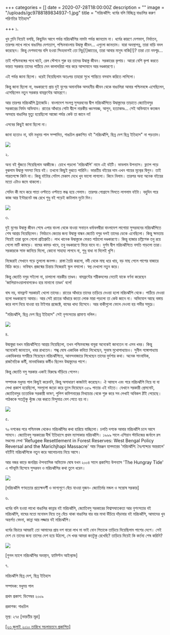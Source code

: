 +++
categories = []
date = 2020-07-28T18:00:00Z
description = ""
image = "/uploads/gc9788189834937-1.jpg"
title = "মরিচঝাঁপি: ধর্মের বলি বিচ্ছিন্ন বাঙালির করুণ পরিণতির ইতিহাস"

+++
১.

খুব গ্লানি নিয়েই বলছি, কিছুদিন আগে পর্যন্ত মরিচঝাঁপির নামটা পর্যন্ত জানতাম না। ধর্মের কারণে দেশভাগ, নির্যাতন, তারপর লাখে লাখে বাঙালির দেশত্যাগ, পশ্চিমবাংলায় উদ্বাস্তু জীবন... এগুলো জানতাম। যারা অবস্থাপন্ন, তারা বাড়ি বদল করেছেন। কিন্তু দেশভাগের বলি হওয়া সিংহভাগই তো নিচু\[!\]জাতের, তারা আবার মানুষ নাকি\[!\]? তারা তো নমশূদ্র...

তাই পশ্চিমবঙ্গের পথে ঘাটে, রেল স্টেশনে শুরু হয় তাদের উদ্বাস্তু জীবন। সরকারের কৃপায়। আরো বেশি কৃপা করতে ভারত সরকার তাদের পাঠিয়ে দেন কালাদরিয়া পার করে আন্দামানে আর দণ্ডকারণ্যে।

এই পর্যন্ত জানা ছিলো। ধরেই নিয়েছিলাম অতঃপর তাহারা সুখে শান্তিতে বসবাস করিতে লাগিলো।

কিন্তু জানা ছিলো না, দণ্ডকারণ্যে প্রায় দুই যুগের অমানবিক অসহনীয় জীবন থেকে বাঙালিরা আবার পশ্চিমবঙ্গে এসেছিলেন, এসেছিলেন নতুন সরকার বামফ্রন্টের আমন্ত্রণে।

আর তারপর মরিচঝাঁপি ট্র্যাজেডি। বাংলাদেশ সংলগ্ন সুন্দরবনের দ্বীপ মরিচঝাঁপিতে উদ্বাস্তুদের তাড়াতে জ্যোতিবসুর সরকারের নির্মম অভিযান। রাতের আঁধারে গোটা দ্বীপে নারকীয় ধ্বংসযজ্ঞ, আগুন, হত্যাকাণ্ড... সেই অভিযানে কতজন অসহায় বাঙালির মৃত্যু হয়েছিলো আজো পর্যন্ত কেউ তা জানে না!

এসবের কিছুই জানা ছিলো না।

জানা হতোও না, যদি মধুময় পাল সম্পাদিত, গাঙচিল প্রকাশিত বই "মরিচঝাঁপি, ছিন্ন দেশ ছিন্ন ইতিহাস" না পড়তাম।

![](/uploads/img_20190910_112727.jpg)

২.

অন্য বই খুঁজতে গিয়েছিলাম আজীজে। চোখে পড়লো 'মরিচঝাঁপি' নামে এই বইটি। ভাবলাম উপন্যাস। ফ্ল্যাপ পড়ে বুঝলাম উদ্বাস্তু সমস্যা নিয়ে বই। তখনো কিছুই বুঝতে পারিনি। ভারতীয় বইয়ের দাম এখন গায়ের মূল্যের দ্বিগুন। তাই পারতপক্ষে কিনি না। কিন্তু বইটার গেটাপ মেকাপ দেখে খুব ভালো লাগলো। কিনে নিলাম। তারপর অন্য অনেক বইয়ের মতো এটাও জমে থাকলো।

সেদিন কী মনে করে পাতা ওল্টাতে ওল্টাতে স্তব্ধ হয়ে গেলাম। তারপর গোগ্রাসে গিলতে লাগলাম বইটা। বহুদিন পরে কাজ আর ইন্টারনেট বন্ধ রেখে শুধু বই পড়েই কাটালাম দুটো দিন।

![](/uploads/received_14121870157717831.jpeg)

৩.

দুই যুগের উদ্বাস্তু জীবন শেষে এপার বাংলা থেকে যাওয়া সনাতন ধর্মাবলম্বীরা বাংলাদেশ লাগোয়া সুন্দরবনের মরিচঝাঁপিতে শেষ আশ্রয় নিয়েছিলেন। নির্বাচনে জেতার জন্য উদ্বাস্তু বান্ধব জ্যোতি বসুর দলই তাদের ডেকে এনেছিলো। কিন্তু ক্ষমতায় গিয়েই তারা ভুলে গেলো প্রতিশ্রুতি। লাখ খানেক উদ্বাস্তুকে ফেরত পাঠালো দণ্ডকারণ্যে। কিন্তু হাজার চল্লিশেক তবু রয়ে গেলো মাটি কামড়ে। বাঘের কামড় খাবে, তবু দণ্ডকারণ্যে ফিরে যাবে না। দুর্গম দ্বীপ মরিচঝাঁপিতে বসতি গাড়লো তারা। সরকারকে সাফ জানিয়ে দিলো, কোনো সাহায্য লাগবে না, শুধু বাধা না দিলেই খুশি।

নিজেরাই সেখানে গড়ে তুললো জনপদ। রাস্তা তৈরি করলো, নদী থেকে মাছ ধরে খায়, বড় মাছ পেলে পাশের বাজারে বিক্রি করে। ভবিষ্যৎ প্রজন্মের চিন্তায় নিজেরাই স্কুল বসালো। স্বপ্ন দেখলো নতুন করে।

কিন্তু জ্যোতি বসুর সইলো না, চালালো নারকীয় তাণ্ডব। বামফ্রন্টের শরীকদলের নেতাই যাকে বর্ণনা করেছেন 'জালিয়ানওয়ালাবাগকেও হার মানানো তাণ্ডব' বলে!

বাঘ নয়, বামফ্রন্ট সরকারই খেলো তাদের। রাতের আঁধারে তাদের তাড়িয়ে দেওয়া হলো মরিচঝাঁপি থেকে। পাঠিয়ে দেওয়া হলো দণ্ডকারণ্যে আবার। আর সেই রাতের আঁধারে কতো লোক মারা পড়লো তা কেউ জানে না। অভিযোগ আছে বস্তায় করে লাশ নিয়ে যাওয়া হয় টাইগার প্রজেক্টে, বাঘের খাদ্য হিসেবে। আর বাকীগুলো ফেলে দেওযা হয় গভীর সমুদ্রে।

"মরিচঝাঁপি, ছিন্ন দেশ ছিন্ন ইতিহাস" সেই নৃশংসতার প্রামাণ্য দলিল।

![](/uploads/unnamed.jpg)

৪.

উদ্বাস্তুরা যখন মরিচঝাঁপিতে আশ্রয় নিয়েছিলো, তখন পশ্চিমবঙ্গের বাবুরা অনেকেই জানতেন না এসব খবর। কিন্তু অনেকেই জানতেন, খবর রাখতেন। শঙ্খ ঘোষ একাধিক কবিতা লিখেছেন, সুভাষ মুখোপাধ্যায়ও। সুনীল গঙ্গোপাধ্যায় একাধিকবার সশরীরে গিয়েছেন মরিচঝাঁপিতে, আনন্দবাজারে লিখেছেন তাদের দুর্দশার কথা। অনেক সাংবাদিক, রাজনৈতিক কর্মী, মানবাধিকার কর্মীও ছিলেন উদ্বাস্তুদের পাশে।

কিন্তু জ্যোতি বসু সরকার একাই বিরুদ্ধে দাঁড়িয়ে গেলেন।

সম্পাদক মধুময় পাল কিছুই করেননি, কিন্তু অসাধারণ কাজটাই করেছেন। ঐ আমলে এবং পরে মরিচঝাঁপি নিয়ে যা যা লেখা প্রকাশ হয়েছিলো, সবগুলো জড়ো করে তুলে দিয়েছেন ৩৫৯ পাতার এই বইতে। যেখানে সরকারী প্রেসনোট, জ্যোতিবসুর ততোধিক সরকারী ভাষণ, পুলিশ কমিশনারের মিথ্যাচার থেকে শুরু করে সব লেখাই অবিকল ঠাঁই পেয়েছে। পাঠককে সত্যটুকু খুঁজে বের করতে বিন্দুমাত্র বেগ পেতে হয় না।

![](/uploads/hqdefault.jpg)

৫.

৭০ দশকের পরে পশ্চিমবঙ্গ থেকেও মরিচঝাঁপির কথা হারিয়ে যাচ্ছিলো। চলতি দশকে আবার মরিচঝাঁপি চলে আসে সামনে। জ্যোতিবসু সরকারের দীর্ঘ ইতিহাসে প্রথম ম্যাসাকার মরিচঝাঁপি। ১৯৯৯ সালে এশিয়ান স্টাডিজের জর্নালে রস মণ্ডলের লেখা 'Refugee Resettlement in Forest Reserves: West Bengal Policy Reversal and the Marichjhapi Massacre' আর নিরঞ্জন হালদারের 'মরিচঝাঁপি: নৈঃশব্দ্যের অন্তরালে' বইটিই মরিচঝাঁপিকে নতুন করে আলোচনায় নিয়ে আসে।

আর নজর কাড়ে জনপ্রিয় ঔপন্যাসিক অমিতাভ ঘোষ যখন ২০০৪ সালে প্রকাশিত উপন্যাস 'The Hungray Tide' এ পটভূমি হিসেবে সুন্দরবন ও মরিচঝাঁপির কথা তুলে ধরেন।

![](/uploads/127689-jmylvkwkrb-1568979274.jpeg)

\[মরিচঝাঁপি গণহত্যার প্রত্যক্ষদর্শী ও ভাগ্যগুণে বেঁচে যাওয়া দুজন- জ্যোতির্ময় মন্ডল ও সন্তোষ সরকার\]

৬.

ধর্মের বলি হওয়া লাখো বাঙালির কান্নার বই মরিচঝাঁপি, জ্যোতিবসু সরকারের বিশ্বাসঘাতকতা আর নৃশংসতার বই মরিচঝাঁপি, বাঘের মতো মনোবল নিয়ে তবু বেঁচে থাকা বাঙালির বার বার মাথা উঁচিয়ে দাঁড়াবার বই মরিচঝাঁপি, আমাদের খুব অন্তর্গত বেদনা, কান্না আর লজ্জার বই মরিচঝাঁপি।

ধর্মের বিচারে আমরাই তো আমাদের প্রায় দশ বারো লাখ মা ভাই বোন পিতাকে তাড়িয়ে দিয়েছিলাম পাশের দেশে। সেই দেশ যে তাদের জন্য তাসের দেশ হয়ে উঠলো, সে খবর আমরা কতটুকু রেখেছি? তাড়িয়ে দিয়েই কি কর্তব্য শেষ করিনি?

![](/uploads/মরিচঝাঁপি.jpg)

\[গুগল ম্যাপে মরিচঝাঁপির অবস্থান, হ্যামিল্টন আইল্যান্ড\]

৭.

মরিচঝাঁপি ছিন্ন দেশ, ছিন্ন ইতিহাস

সম্পাদক: মধুময় পাল

প্রথম প্রকাশ: ডিসেম্বর ২০০৯

প্রকাশক: গাঙচিল

মূল্য: ২৭৫ \[ভারতীয় মূদ্রা\]

[\[২৩ জুলাই ২০১০ তারিখে সচলায়তনে প্রকাশিত\]](http://www.sachalayatan.com/nazrul_islam/33821)